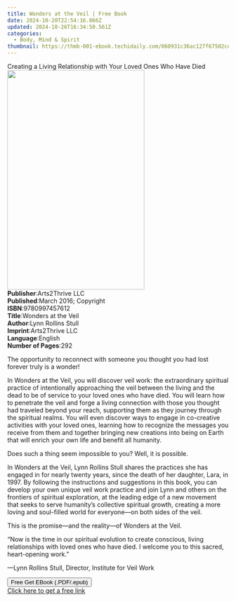 ```yaml
---
title: Wonders at the Veil | Free Book
date: 2024-10-20T22:54:16.066Z
updated: 2024-10-26T16:34:50.561Z
categories:
  - Body, Mind & Spirit
thumbnail: https://thmb-001-ebook.techidaily.com/060931c36ac127f67502ce7d4a0e4b3e6272e1d0a2f51504f2e1ecd45e4e133b.jpg
---
```

<main id="book-container">
  <div class="flex flex-col">
    <div class="book-brief flex-1 py-6 px-4 sm:p-6 md:py-10 md:px-8">
      <!-- brief-->
      <div class="book-brief-main">
        Creating a Living Relationship with Your Loved Ones Who Have Died
      </div>
    </div>
    <div
      class="book-meta-info flex-1 grid gap-4 col-start-1 col-end-3 row-start-1 sm:mb-6 sm:grid-cols-4 lg:gap-6 lg:col-start-2 lg:row-end-6 lg:row-span-6 lg:mb-0"
    >
      <div
        class="book-meta-info-left place-content-center mt-4 p-4 text-sm leading-6 col-start-2 col-span-2 dark:text-slate-400"
      >
        <img
          class="w-full h-500 object-cover rounded-lg sm:h-255 sm:col-span-2 lg:col-span-full"
          src="https://img-001-ebook.techidaily.com/101e93d27e67020f7143cd8dced1db5ab8353f5ec687d12043ace6f65e5cb275.jpg"
          alt=""
          width="312"
          height="500"
        />
      </div>
      <div
        class="book-meta-info-right mt-2 col-start-1 row-start-2 col-span-3 self-center"
      >
        <!-- meta data  -->
        <div class="flex flex-col px-4 md:px-8">
          <div class="flex-1">
            <strong>Publisher</strong>:<span class="px-2">Arts2Thrive LLC</span>
          </div>
          <div class="flex-1">
            <strong>Published</strong>:<span class="px-2"
              >March 2016; Copyright</span
            >
          </div>
          <div class="flex-1">
            <strong>ISBN</strong>:<span class="px-2">9780997457612</span>
          </div>
          <div class="flex-1">
            <strong>Title</strong>:<span class="px-2">Wonders at the Veil</span>
          </div>
          <div class="flex-1">
            <strong>Author</strong>:<span class="px-2">Lynn Rollins Stull</span>
          </div>
          <div class="flex-1">
            <strong>Imprint</strong>:<span class="px-2">Arts2Thrive LLC</span>
          </div>
          <div class="flex-1">
            <strong>Language</strong>:<span class="px-2">English</span>
          </div>
          <div class="flex-1">
            <strong>Number of Pages</strong>:<span class="px-2">292</span>
          </div>
        </div>
      </div>
    </div>
    <div class="book-description flex-1 py-6 px-4 sm:p-6 md:py-10 md:px-8">
      <div class="book-description-main">
        <div accordion-content="" id="description">
          <p>
            The opportunity to reconnect with someone you thought you had lost
            forever truly is a wonder!
          </p>
          <p>
            In Wonders at the Veil, you will discover veil work: the
            extraordinary spiritual practice of intentionally approaching the
            veil between the living and the dead to be of service to your loved
            ones who have died. You will learn how to penetrate the veil and
            forge a living connection with those you thought had traveled beyond
            your reach, supporting them as they journey through the spiritual
            realms. You will even discover ways to engage in co-creative
            activities with your loved ones, learning how to recognize the
            messages you receive from them and together bringing new creations
            into being on Earth that will enrich your own life and benefit all
            humanity.&nbsp;
          </p>
          <p>Does such a thing seem impossible to you? Well, it is possible.</p>
          <p>
            In Wonders at the Veil, Lynn Rollins Stull shares the practices she
            has engaged in for nearly twenty years, since the death of her
            daughter, Lara, in 1997. By following the instructions and
            suggestions in this book, you can develop your own unique veil work
            practice and join Lynn and others on the frontiers of spiritual
            exploration, at the leading edge of a new movement that seeks to
            serve humanity’s collective spiritual growth, creating a more loving
            and soul-filled world for everyone—on both sides of the veil.
          </p>
          <p>This is the promise—and the reality—of Wonders at the Veil.</p>
          <p>
            “Now is the time in our spiritual evolution to create conscious,
            living relationships with loved ones who have died. I welcome you to
            this sacred, heart-opening work.”
          </p>
          <p>—Lynn Rollins Stull, Director, Institute for Veil Work</p>
        </div>
        <div class="accordion-fader"></div>
      </div>
    </div>
    <div class="book-excerpts flex-1 py-6 px-4 sm:p-6 md:py-10 md:px-8"></div>
    <div
      class="book-about-author flex-1 py-6 px-4 sm:p-6 md:py-10 md:px-8"
    ></div>
    <div class="book-free-get flex-1 py-6 px-4 sm:p-6 md:py-10 md:px-8">
      <button
        id="btn-free-get"
        class="bg-blue-500 hover:bg-blue-700 text-white font-bold py-2 px-4 rounded"
      >
        Free Get EBook (.PDF/.epub)
      </button>
      <div id="countdown-display" class="px-2 text-lg mt-2"></div>
      <a
        id="free-link"
        class="hidden bg-blue-500 hover:bg-blue-700 text-white font-bold py-2 px-4 rounded"
        href="https://www.ebooks.com/en-us/book/209854761/wonders-at-the-veil/lynn-rollins-stull/"
        target="_blank"
        >Click here to get a free link</a
      >
    </div>
    <script>
      let countdownTime = 0;
      let countdownInterval = null;
      document
        .getElementById('btn-free-get')
        .addEventListener('click', startCountdown);
      function startCountdown() {
        countdownTime = new Date().getTime() + 60000 * 3;
        countdownInterval = setInterval(updateCountdown, 1000);
        document.getElementById('btn-free-get').disabled = true;
        document
          .getElementById('btn-free-get')
          .classList.add('bg-gray-500', 'cursor-not-allowed');
      }
      function updateCountdown() {
        let currentTime = new Date().getTime();
        let timeLeft = countdownTime - currentTime;
        let secondsLeft = Math.floor(timeLeft / 1000);
        document.getElementById('countdown-display').innerHTML =
          `Remaining time: ${secondsLeft} seconds.`;
        if (secondsLeft <= 0) {
          clearInterval(countdownInterval);
          document.getElementById('btn-free-get').classList.add('hidden');
          document.getElementById('free-link').classList.remove('hidden');
          document.getElementById('countdown-display').innerHTML = '';
        }
      }
    </script>
  </div>
</main>

<ins class="adsbygoogle"
      style="display:block"
      data-ad-client="ca-pub-7571918770474297"
      data-ad-slot="8358498916"
      data-ad-format="auto"
      data-full-width-responsive="true"></ins>
    